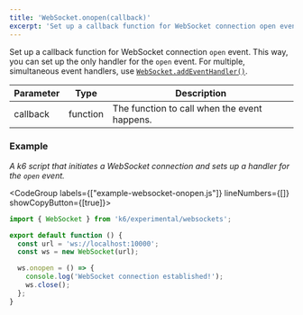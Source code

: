```yaml
---
title: 'WebSocket.onopen(callback)'
excerpt: 'Set up a callback function for WebSocket connection open event.'
---
```


Set up a callback function for WebSocket connection `open` event.
This way, you can set up the only handler for the `open` event.
For multiple, simultaneous event handlers, use [`WebSocket.addEventHandler()`](/javascript-api/k6-experimental/websockets/websocket/websocket-addeventlistener).

| Parameter | Type     | Description                                  |
| --------- | -------- | -------------------------------------------- |
| callback  | function | The function to call when the event happens. |

### Example

_A k6 script that initiates a WebSocket connection and sets up a handler for the `open` event._

<CodeGroup labels={["example-websocket-onopen.js"]} lineNumbers={[]} showCopyButton={[true]}>

```javascript
import { WebSocket } from 'k6/experimental/websockets';

export default function () {
  const url = 'ws://localhost:10000';
  const ws = new WebSocket(url);

  ws.onopen = () => {
    console.log('WebSocket connection established!');
    ws.close();
  };
}
```

</CodeGroup>
